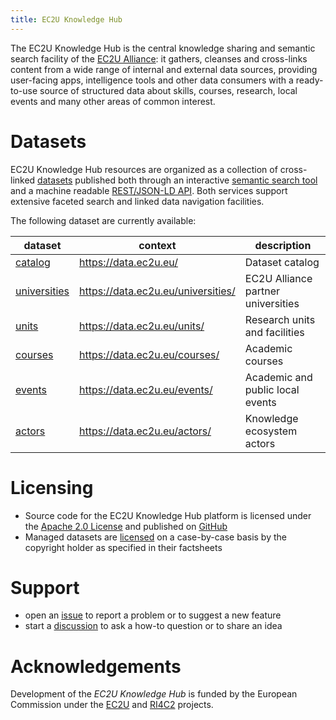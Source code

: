 ```yaml
---
title: EC2U Knowledge Hub
---
```


The EC2U Knowledge Hub is the central knowledge sharing and semantic search facility of
the [EC2U Alliance](https://www.ec2u.eu/): it gathers, cleanses and cross-links content from a wide range of internal and
external data sources, providing user-facing apps, intelligence tools and other data consumers with a ready-to-use source
of structured data about skills, courses, research, local events and many other areas of common interest.

# Datasets

EC2U Knowledge Hub resources are organized as a collection of cross-linked [datasets](datasets/index.md) published both
through an interactive [semantic search tool](blueprints/app.md) and a machine
readable [REST/JSON-LD API](blueprints/api.md). Both services support extensive faceted search and linked data navigation
facilities.

The following dataset are currently available:

| dataset                                  | context                            | description                        |
| ---------------------------------------- | ---------------------------------- | ---------------------------------- |
| [catalog](datasets/index.md)             | https://data.ec2u.eu/              | Dataset catalog                    |
| [universities](datasets/universities.md) | https://data.ec2u.eu/universities/ | EC2U Alliance partner universities |
| [units](datasets/units.md)               | https://data.ec2u.eu/units/        | Research units and facilities      |
| [courses](datasets/offers.md)           | https://data.ec2u.eu/courses/      | Academic courses                   |
| [events](datasets/events.md)             | https://data.ec2u.eu/events/       | Academic and public local events   |
| [actors](datasets/actors.md)             | https://data.ec2u.eu/actors/       | Knowledge ecosystem actors         |

# Licensing

* Source code for the EC2U Knowledge Hub platform is licensed under
  the [Apache 2.0 License](https://choosealicense.com/licenses/apache-2.0/) and published
  on [GitHub](https://github.com/ec2u/data)
* Managed datasets are [licensed](policies/licensing.md) on a case-by-case basis by the copyright holder as specified in
  their factsheets

# Support

- open an [issue](https://github.com/ec2u/data/issues) to report a problem or to suggest a new feature
- start a [discussion](https://github.com/ec2u/data/discussions) to ask a how-to question or to share an idea

# Acknowledgements

Development of the *EC2U Knowledge Hub* is funded by the European Commission under
the [EC2U](https://education.ec.europa.eu/sites/default/files/document-library-docs/european-universities-factsheet-ec2u.pdf)
and [RI4C2](https://cordis.europa.eu/project/id/101035803) projects.

